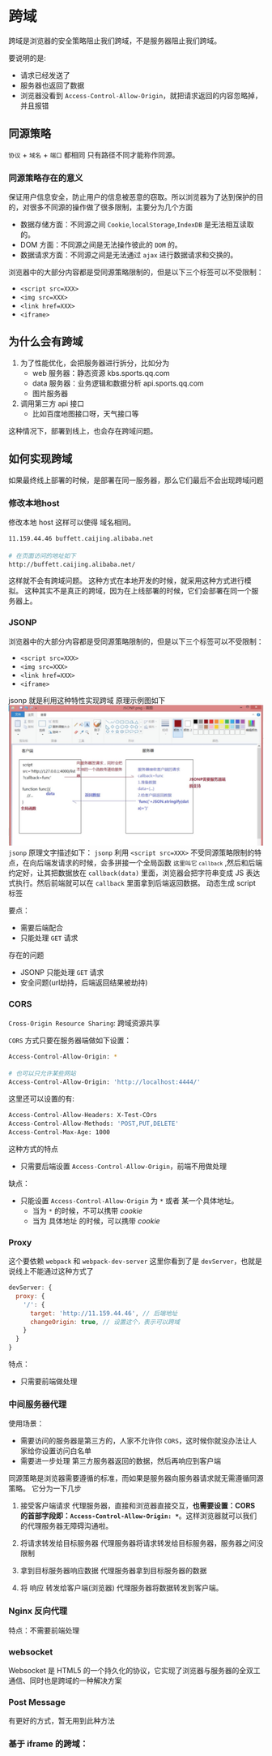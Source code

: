 # 跨域
跨域是浏览器的安全策略阻止我们跨域，不是服务器阻止我们跨域。

要说明的是:
* 请求已经发送了
* 服务器也返回了数据
* 浏览器没看到 `Access-Control-Allow-Origin`，就把请求返回的内容忽略掉，并且报错



## 同源策略
`协议` + `域名` + `端口` 都相同 只有路径不同才能称作同源。




### 同源策略存在的意义
保证用户信息安全，防止用户的信息被恶意的窃取。所以浏览器为了达到保护的目的，对很多不同源的操作做了很多限制，主要分为几个方面
* 数据存储方面：不同源之间 `Cookie`,`localStorage`,`IndexDB` 是无法相互读取的。
* DOM 方面：不同源之间是无法操作彼此的 `DOM` 的。
* 数据请求方面：不同源之间是无法通过 `ajax` 进行数据请求和交换的。

浏览器中的大部分内容都是受同源策略限制的，但是以下三个标签可以不受限制：
* `<script src=XXX>`
* `<img src=XXX>`
* `<link href=XXX>`
* `<iframe>`




## 为什么会有跨域
1. 为了性能优化，会把服务器进行拆分，比如分为
    * web 服务器：静态资源 kbs.sports.qq.com
    * data 服务器：业务逻辑和数据分析 api.sports.qq.com
    * 图片服务器
2. 调用第三方 api 接口
    * 比如百度地图接口呀，天气接口等

这种情况下，部署到线上，也会存在跨域问题。




## 如何实现跨域
如果最终线上部署的时候，是部署在同一服务器，那么它们最后不会出现跨域问题



### 修改本地host
修改本地 host 这样可以使得 域名相同。
```bash
11.159.44.46 buffett.caijing.alibaba.net   

# 在页面访问的地址如下
http://buffett.caijing.alibaba.net/
```
这样就不会有跨域问题。
这种方式在本地开发的时候，就采用这种方式进行模拟。
这种其实不是真正的跨域，因为在上线部署的时候，它们会部署在同一个服务器上。




### JSONP
浏览器中的大部分内容都是受同源策略限制的，但是以下三个标签可以不受限制：
* `<script src=XXX>`
* `<img src=XXX>`
* `<link href=XXX>`
* `<iframe>`

jsonp 就是利用这种特性实现跨域
原理示例图如下
![jsonp跨域原理](./pictures/浏览器发起HTTP请求的典型场景.png)
`jsonp` 原理文字描述如下：
`jsonp` 利用 `<script src=XXX>` 不受同源策略限制的特点，在向后端发请求的时候，会多拼接一个全局函数 <small>这里叫它 `callback`</small> ,然后和后端约定好，让其把数据放在 `callback(data)` 里面，浏览器会把字符串变成 JS 表达式执行。然后前端就可以在 `callback` 里面拿到后端返回数据。
动态生成 script 标签


要点：
* 需要后端配合
* 只能处理 `GET` 请求

存在的问题
* JSONP 只能处理 `GET` 请求
* 安全问题(url劫持，后端返回结果被劫持)



### CORS
`Cross-Origin Resource Sharing`: 跨域资源共享

`CORS` 方式只要在服务器端做如下设置：
```bash
Access-Control-Allow-Origin: *

# 也可以只允许某些网站
Access-Control-Allow-Origin: 'http://localhost:4444/'
```
 

这里还可以设置的有:
```bash
Access-Control-Allow-Headers: X-Test-COrs
Access-Control-Allow-Methods: 'POST,PUT,DELETE'
Access-Control-Max-Age: 1000
```

这种方式的特点
* 只需要后端设置 `Access-Control-Allow-Origin`，前端不用做处理

缺点：
* 只能设置 `Access-Control-Allow-Origin` 为 `*` 或者 某一个具体地址。 
    * 当为 `*` 的时候，不可以携带 *cookie*
    * 当为 具体地址 的时候，可以携带 *cookie*




### Proxy
这个要依赖 `webpack` 和 `webpack-dev-server`
这里你看到了是 `devServer`，也就是说线上不能通过这种方式了
```javascript
devServer: {
  proxy: {
    '/': {
      target: 'http://11.159.44.46', // 后端地址
      changeOrigin: true, // 设置这个，表示可以跨域
    }
  }
}
```
特点：
* 只需要前端做处理



### 中间服务器代理
使用场景：
* 需要访问的服务器是第三方的，人家不允许你 `CORS`，这时候你就没办法让人家给你设置访问白名单
* 需要进一步处理 第三方服务器返回的数据，然后再响应到客户端


同源策略是浏览器需要遵循的标准，而如果是服务器向服务器请求就无需遵循同源策略。
它分为一下几步
1. 接受客户端请求
代理服务器，直接和浏览器直接交互，**也需要设置：CORS 的首部字段即：`Access-Control-Allow-Origin: *`**。这样浏览器就可以我们的代理服务器无障碍沟通啦。

2. 将请求转发给目标服务器
代理服务器将请求转发给目标服务器，服务器之间没限制

3. 拿到目标服务器响应数据
代理服务器拿到目标服务器的数据

4. 将 响应 转发给客户端(浏览器)
代理服务器将数据转发到客户端。





### Nginx 反向代理
特点：不需要前端处理


### websocket
Websocket 是 HTML5 的一个持久化的协议，它实现了浏览器与服务器的全双工通信、同时也是跨域的一种解决方案 

### Post Message
有更好的方式，暂无用到此种方法

### 基于 iframe 的跨域：

